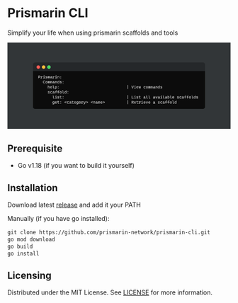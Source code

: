 # Prismarin CLI

Simplify your life when using prismarin scaffolds and tools

<img src="screenshot.png" />

## Prerequisite

 - Go v1.18 (if you want to build it yourself)

## Installation

Download latest [release](https://github.com/prismarin-network/prismarin-cli/releases) and add it your PATH
<br>

Manually (if you have go installed):
```
git clone https://github.com/prismarin-network/prismarin-cli.git
go mod download
go build
go install
```

## Licensing

Distributed under the MIT License. See [LICENSE](LICENSE) for more information.
